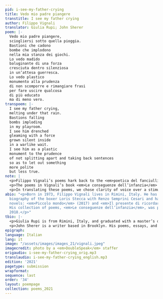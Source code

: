 ```yaml
---
pid: i-see-my-father-crying
title: Vedo mio padre piangere
transtitle: I see my father crying
author: Filippo Vignali
translator: Giulia Rupi; John Sherer
poem: |-
  Vedo mio padre piangere,
  sciogliersi sotto quella pioggia.
  Bastioni che cadono
  bombe che implodono
  nella mia stanza dei giochi.
  Lo vedo madido
  baluginante di una forza
  cresciuta dentro silenziosa
  in un’attesa guerresca.
  Lo vedo plastico
  monumento alla prudenza
  di non scomporre e rimangiare frasi
  per fare uscire qualcosa
  di più educato
  ma di meno vero.
transpoem: |-
  I see my father crying,
  melting under that rain.
  Bastions falling
  bombs imploding
  in my playroom.
  I see him drenched
  gleaming with a force
  grown silent inside
  in a warlike wait.
  I see him as a plastic
  monument to the prudence
  of not splitting apart and taking back sentences
  so as to let out something
  more polite
  but less true.
note: |
  <p>Filippo Vignali’s poems hark back to the <em>poetica del fanciullino</em>, the “poetics of the child,” as described by the Italian poet Giovanni Pascoli. In this tradition, fragility, innocence, and vulnerability are the keys that open many doors, teaching us to be our truest selves and to feel unreservedly all things good and bad. These characteristics allow us to be more aware of the world around us, to open our eyes and see reality anew; we are called to use our intuition instead of our so-called mature, rational faculties.</p>
  <p>The poems in Vignali’s book <em>Le conseguenze dell’infanzia</em> (<em>Childhood Consequences</em>) engage with childhood experiences never for the sake of mere nostalgia, but in order to investigate the radical possibilities of innocence. In these poems, innocence is not a beginning state from which one emerges, but instead a quality that one achieves through trial and difficulty: “Innocence can be built, / polished to a crystal’s purity; it can be young or old / as long as enough venom has been tasted.” Youth is a source of wisdom, a wisdom rekindled in the thoughts of a retrospective adult. And that’s as it should be, for adults — too often inured to apathy — are the ones in need of such wisdom.</p>
  <p>In translating these poems, we chose clarity of voice over a stimulating reading experience. Vignali uses little punctuation — less confusing in Italian than in English; Italian grammar contains many structural cues that alert readers to which verbs and nouns go together, what adjectives are describing which nouns, and so on. These cues are less abundant in English, so translating the poems with a similar lack of punctuation risks puzzling the reader, and would offer only a superficially similar reading experience.</p>
abio: "<p>Born in 1973, Filippo Vignali lives in Rimini, Italy. He has cowritten a
  biography of the boxer Loris Stecca with Renzo Semprini Cesari and has written two
  novels: <em>Piccolo mondo</em> (2017) and <em>Il presente di ricordare</em> (2020).
  His collection of poems, <em>Le conseguenze dell’infanzia</em>, was published in
  2018.</p>"
tbio: |-
  <p>Giulia Rupi is from Rimini, Italy, and graduated with a master’s degree from the School of Foreign Languages and Cultures at the University of Bologna. She currently lives in Madrid, where she teaches Italian and English and translates into English, Italian, and Spanish.</p>
  <p>John Sherer is a writer based in Brooklyn. His poems, essays, and reviews have appeared in <em>The Point</em>, <em>Hot Metal Bridge</em>, <em>Botticelli Magazine</em>, <em>Hyperallergic</em>, and <em>Gulf Coast</em>. He is the poetry editor of the <em>Festival Review</em>.</p>
epigraph: 
language: Italian
lang: it
image: "/assets/images/images_21/vignali.jpeg"
imagecredit: photo by a <em>DoubleSpeak</em> staffer
origaudio: i-see-my-father-crying_orig.mp3
translaudio: i-see-my-father-crying_english.mp3
edition: '2021'
pagetype: submission
wrapformat: 
sequence: last
order: '34'
layout: poempage
collection: poems_2021
---
```

